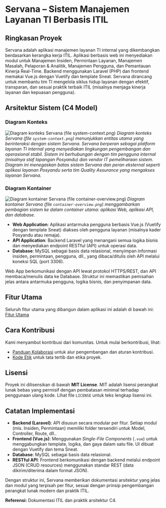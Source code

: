 # Servana – Sistem Manajemen Layanan TI Berbasis ITIL

## Ringkasan Proyek

Servana adalah aplikasi manajemen layanan TI internal yang dikembangkan berdasarkan kerangka kerja ITIL. Aplikasi berbasis web ini menyediakan modul untuk Manajemen Insiden, Permintaan Layanan, Manajemen Masalah, Pelaporan & Analitik, Manajemen Pengguna, dan Pemantauan Kinerja Real-Time. Backend menggunakan Laravel (PHP) dan frontend memakai Vue.js dengan Vuetify dan template Sneat. Servana dirancang untuk membantu tim TI mengelola siklus hidup layanan dengan efektif, transparan, dan sesuai praktik terbaik ITIL (misalnya menjaga kinerja layanan dan kepuasan pengguna).

## Arsitektur Sistem (C4 Model)

### Diagram Konteks

![Diagram konteks Servana (file `system-context.png`)](documentations/system-context.png)
&#x20;*Diagram konteks Servana (file `system-context.png`) menunjukkan entitas utama yang berinteraksi dengan sistem Servana. Servana berperan sebagai platform layanan TI internal yang menyediakan lingkungan pengembangan dan operasional stabil. Sistem ini berhubungan dengan tim pengguna internal (misalnya staf lapangan Posyandu) dan vendor IT pemeliharaan sistem. Diagram ini menegaskan batas sistem Servana dan peran eksternal seperti aplikasi layanan Posyandu serta tim Quality Assurance yang mengakses layanan Servana.*

### Diagram Kontainer

![Diagram kontainer Servana (file `container-overview.png`)](documentations/container-overview.png)
&#x20;*Diagram kontainer Servana (file `container-overview.png`) menggambarkan pembagian sistem ke dalam container utama: aplikasi Web, aplikasi API, dan database.*

* **Web Application**: Aplikasi antarmuka pengguna berbasis Vue.js (Vuetify dengan template Sneat) diakses oleh pengguna layanan (misalnya kader Posyandu atau remaja).
* **API Application**: Backend Laravel yang menangani semua logika bisnis dan menyediakan endpoint RESTful (API) untuk operasi data.
* **Database**: MySQL sebagai basis data relasional, menyimpan informasi insiden, permintaan, pengguna, dll., yang dibaca/ditulis oleh API melalui koneksi SQL (port 3306).

Web App berkomunikasi dengan API lewat protokol HTTPS/REST, dan API membaca/menulis data ke Database. Struktur ini memastikan pemisahan jelas antara antarmuka pengguna, logika bisnis, dan penyimpanan data.

## Fitur Utama

Seluruh fitur utama yang dibangun dalam aplikasi ini adalah di bawah ini:
[Fitur Utama](fitur.md)

## Cara Kontribusi

Kami menyambut kontribusi dari komunitas. Untuk mulai berkontribusi, lihat:

* [Panduan Kolaborasi](collaboration_guide.md) untuk alur pengembangan dan aturan kontribusi.
* [Kode Etik](code_of_conduct.md) untuk tata tertib dan etika proyek.

## Lisensi

Proyek ini dilisensikan di bawah **MIT License**. MIT adalah lisensi perangkat lunak bebas yang permisif dengan pembatasan minimal terhadap penggunaan ulang kode. Lihat file `LICENSE` untuk teks lengkap lisensi ini.

## Catatan Implementasi

* **Backend (Laravel)**: API disusun secara modular per fitur. Setiap modul (mis. Insiden, Permintaan) memiliki folder tersendiri untuk Model, Controller, Route, dll..
* **Frontend (Vue.js)**: Menggunakan *Single-File Components* (`.vue`) untuk menggabungkan template, logika, dan gaya dalam satu file. UI dibuat dengan Vuetify dan tema Sneat.
* **Database**: MySQL sebagai basis data relasional.
* **RESTful API**: Frontend berkomunikasi dengan backend melalui endpoint JSON (CRUD resources) menggunakan standar REST (data dikirim/diterima dalam format JSON).

Dengan struktur ini, Servana memberikan dokumentasi arsitektur yang jelas dan modul yang terpisah per fitur, sesuai dengan prinsip pengembangan perangkat lunak modern dan praktik ITIL.

**Referensi:** Dokumentasi ITIL dan praktik arsitektur C4.
